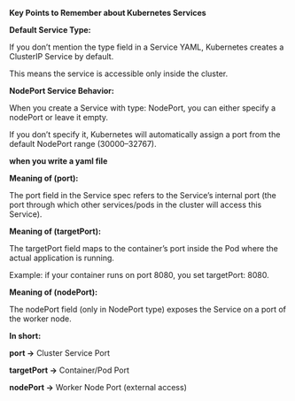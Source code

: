**Key Points to Remember about Kubernetes Services**



**Default Service Type:**



If you don’t mention the type field in a Service YAML, Kubernetes creates a ClusterIP Service by default.



This means the service is accessible only inside the cluster.



**NodePort Service Behavior:**



When you create a Service with type: NodePort, you can either specify a nodePort or leave it empty.



If you don’t specify it, Kubernetes will automatically assign a port from the default NodePort range (30000–32767).





**when you write a yaml file**



**Meaning of (port):**



The port field in the Service spec refers to the Service’s internal port (the port through which other services/pods in the cluster will access this Service).



**Meaning of (targetPort):**



The targetPort field maps to the container’s port inside the Pod where the actual application is running.



Example: if your container runs on port 8080, you set targetPort: 8080.



**Meaning of (nodePort):**



The nodePort field (only in NodePort type) exposes the Service on a port of the worker node.



**In short:**



**port →** Cluster Service Port



**targetPort →** Container/Pod Port



**nodePort →** Worker Node Port (external access)















